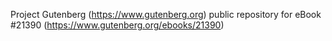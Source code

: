 Project Gutenberg (https://www.gutenberg.org) public repository for eBook #21390 (https://www.gutenberg.org/ebooks/21390)
